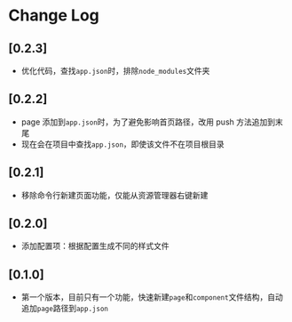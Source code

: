# Change Log

## [0.2.3]

- 优化代码，查找`app.json`时，排除`node_modules`文件夹

## [0.2.2]

- page 添加到`app.json`时，为了避免影响首页路径，改用 push 方法追加到末尾
- 现在会在项目中查找`app.json`，即使该文件不在项目根目录

## [0.2.1]

- 移除命令行新建页面功能，仅能从资源管理器右键新建

## [0.2.0]

- 添加配置项：根据配置生成不同的样式文件

## [0.1.0]

- 第一个版本，目前只有一个功能，快速新建`page`和`component`文件结构，自动追加`page`路径到`app.json`
